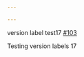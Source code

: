```yaml
---

---
```

    
version label test17 [#103](https://github.com/JantaeLeckie/monorepo-release-changesets/pull/103)
    
Testing version labels 17
